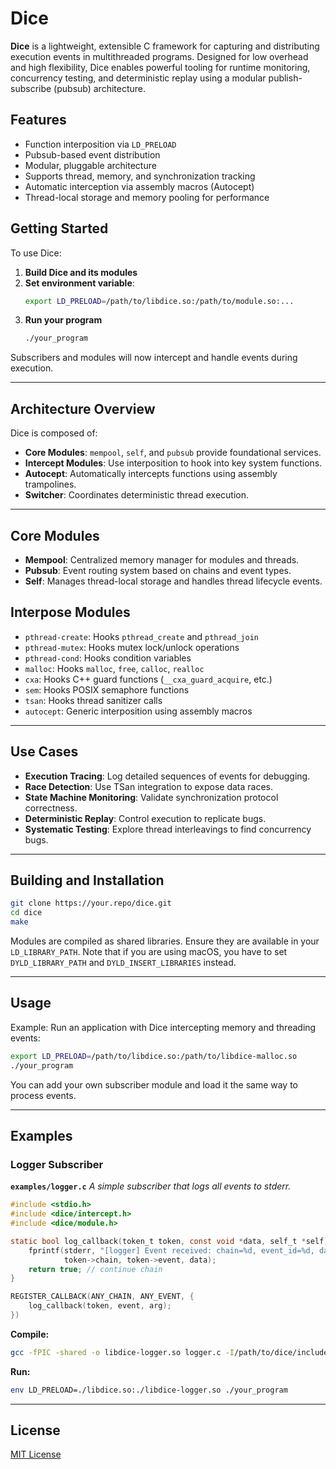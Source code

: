# Dice

**Dice** is a lightweight, extensible C framework for capturing and
distributing execution events in multithreaded programs. Designed for low
overhead and high flexibility, Dice enables powerful tooling for runtime
monitoring, concurrency testing, and deterministic replay using a modular
publish-subscribe (pubsub) architecture.

## Features

- Function interposition via `LD_PRELOAD`
- Pubsub-based event distribution
- Modular, pluggable architecture
- Supports thread, memory, and synchronization tracking
- Automatic interception via assembly macros (Autocept)
- Thread-local storage and memory pooling for performance

## Getting Started

To use Dice:

1. **Build Dice and its modules**
2. **Set environment variable**:
   ```sh
   export LD_PRELOAD=/path/to/libdice.so:/path/to/module.so:...
   ```
3. **Run your program**
   ```sh
   ./your_program
   ```

Subscribers and modules will now intercept and handle events during execution.

---

## Architecture Overview

Dice is composed of:

- **Core Modules**: `mempool`, `self`, and `pubsub` provide foundational
  services.
- **Intercept Modules**: Use interposition to hook into key system functions.
- **Autocept**: Automatically intercepts functions using assembly trampolines.
- **Switcher**: Coordinates deterministic thread execution.

---

## Core Modules

- **Mempool**: Centralized memory manager for modules and threads.
- **Pubsub**: Event routing system based on chains and event types.
- **Self**: Manages thread-local storage and handles thread lifecycle events.

## Interpose Modules

- `pthread-create`: Hooks `pthread_create` and `pthread_join`
- `pthread-mutex`: Hooks mutex lock/unlock operations
- `pthread-cond`: Hooks condition variables
- `malloc`: Hooks `malloc`, `free`, `calloc`, `realloc`
- `cxa`: Hooks C++ guard functions (`__cxa_guard_acquire`, etc.)
- `sem`: Hooks POSIX semaphore functions
- `tsan`: Hooks thread sanitizer calls
- `autocept`: Generic interposition using assembly macros

---

## Use Cases

- **Execution Tracing**: Log detailed sequences of events for debugging.
- **Race Detection**: Use TSan integration to expose data races.
- **State Machine Monitoring**: Validate synchronization protocol correctness.
- **Deterministic Replay**: Control execution to replicate bugs.
- **Systematic Testing**: Explore thread interleavings to find concurrency bugs.

---

## Building and Installation

```sh
git clone https://your.repo/dice.git
cd dice
make
```

Modules are compiled as shared libraries. Ensure they are available in your
`LD_LIBRARY_PATH`. Note that if you are using macOS, you have to set
`DYLD_LIBRARY_PATH` and `DYLD_INSERT_LIBRARIES` instead.

---

## Usage

Example: Run an application with Dice intercepting memory and threading events:

```sh
export LD_PRELOAD=/path/to/libdice.so:/path/to/libdice-malloc.so
./your_program
```

You can add your own subscriber module and load it the same way to process events.

---

## Examples

### Logger Subscriber

**`examples/logger.c`**
*A simple subscriber that logs all events to stderr.*

```c
#include <stdio.h>
#include <dice/intercept.h>
#include <dice/module.h>

static bool log_callback(token_t token, const void *data, self_t *self) {
    fprintf(stderr, "[logger] Event received: chain=%d, event_id=%d, data=%p\n",
            token->chain, token->event, data);
    return true; // continue chain
}

REGISTER_CALLBACK(ANY_CHAIN, ANY_EVENT, {
    log_callback(token, event, arg);
})
```

**Compile:**
```sh
gcc -fPIC -shared -o libdice-logger.so logger.c -I/path/to/dice/include
```

**Run:**
```sh
env LD_PRELOAD=./libdice.so:./libdice-logger.so ./your_program
```

---

## License

[MIT License](LICENSE)

